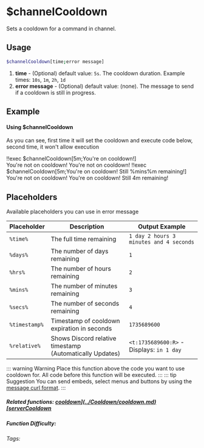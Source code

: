 # $channelCooldown

Sets a cooldown for a command in channel.

## Usage

```bash
$channelCooldown[time;error message]
```
1. **time** - (Optional) default value: `5s`. The cooldown duration. Example times: `10s`, `1m`, `2h`, `1d`
2. **error message** - (Optional) default value: (none). The message to send if a cooldown is still in progress.

## Example

#### Using $channelCooldown

As you can see, first time it will set the cooldown and execute code below, second time, it won't allow execution

<discord-messages>
    <discord-message :bot="false" role-color="#d6e0ff" author="User" avatar="https://cdn.discordapp.com/embed/avatars/0.png">
        !!exec $channelCooldown[5m;You're on cooldown!]<br>
        You're not on cooldown!
    </discord-message>
    <discord-message :bot="true" role-color="#5fb0fa" author="Custom Command" avatar="https://doc.ccommandbot.com/bot-profile.png">
        You're not on cooldown!
    </discord-message>
    <discord-message :bot="false" role-color="#d6e0ff" author="User" avatar="https://cdn.discordapp.com/embed/avatars/0.png">
        !!exec $channelCooldown[5m;You're on cooldown! Still %mins%m remaining!]<br>
        You're not on cooldown!
    </discord-message>
    <discord-message :bot="true" role-color="#5fb0fa" author="Custom Command" avatar="https://doc.ccommandbot.com/bot-profile.png">
        You're on cooldown! Still 4m remaining!
    </discord-message>
</discord-messages>

## Placeholders

Available placeholders you can use in error message

| Placeholder   | Description                                               | Output Example                            |
| ------------- | --------------------------------------------------------- | ----------------------------------------- |
| `%time%`      | The full time remaining                                   | `1 day 2 hours 3 minutes and 4 seconds`   |
| `%days%`      | The number of days remaining                              | `1`                                       |
| `%hrs%`       | The number of hours remaining                             | `2`                                       |
| `%mins%`      | The number of minutes remaining                           | `3`                                       |
| `%secs%`      | The number of seconds remaining                           | `4`                                       |
| `%timestamp%` | Timestamp of cooldown expiration in seconds               | `1735689600`                              |
| `%relative%`  | Shows Discord relative timestamp (Automatically Updates)  | `<t:1735689600:R>` - Displays: `in 1 day` |

::: warning Warning
Place this function above the code you want to use cooldown for. All code before this function will be executed.
:::
::: tip Suggestion
You can send embeds, select menus and buttons by using the [message curl format](../CodeReferences/ref.message_curl_format.md).
:::


##### Related functions: [$cooldown](../Cooldown/cooldown.md) [$serverCooldown](../Cooldown/serverCooldown.md)

##### Function Difficulty: <Badge type="tip" text="Easy" vertical="middle" />
###### Tags: <Badge type="tip" text="Cooldown" vertical="middle" /> <Badge type="tip" text="Channel Cooldown" vertical="middle" /> <Badge type="tip" text="Limit" vertical="middle" />